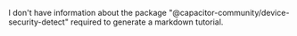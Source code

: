 I don't have information about the package "@capacitor-community/device-security-detect" required to generate a markdown tutorial.